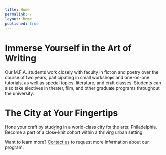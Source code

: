 ```yaml
---
title: Home
permalink: /
layout: home
published: true
---
```


# Immerse Yourself in the Art of Writing

Our M.F.A. students work closely with faculty in fiction and poetry over the course of two years, participating in small workshops and one-on-one tutorials, as well as special topics, literature, and craft classes. Students can also take electives in theater, film, and other graduate programs throughout the university.

# The City at Your Fingertips

Hone your craft by studying in a world-class city for the arts: Philadelphia. Become a part of a close-knit cohort within a thriving urban setting.

Want to learn more? [Contact us](http://www.cla.temple.edu/english/creativewriting/contact-us/) to request more information about our program.